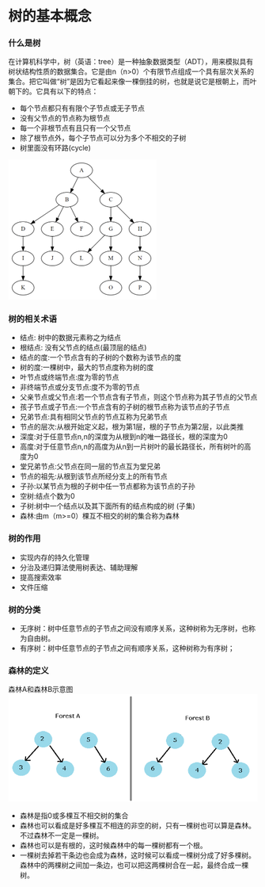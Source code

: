 # 树的基本概念

### 什么是树
在计算机科学中，树（英语：tree）是一种抽象数据类型（ADT），用来模拟具有树状结构性质的数据集合。它是由n（n>0）个有限节点组成一个具有层次关系的集合。把它叫做“树”是因为它看起来像一棵倒挂的树，也就是说它是根朝上，而叶朝下的。它具有以下的特点：
* 每个节点都只有有限个子节点或无子节点
* 没有父节点的节点称为根节点
* 每一个非根节点有且只有一个父节点
* 除了根节点外，每个子节点可以分为多个不相交的子树
* 树里面没有环路(cycle)

<img src="../../images/tree.png" width = "300" >

### 树的相关术语
* 结点: 树中的数据元素称之为结点
* 根结点: 没有父节点的结点(最顶层的结点)
* 结点的度:一个节点含有的子树的个数称为该节点的度
* 树的度:一棵树中，最大的节点度称为树的度
* 叶节点或终端节点:度为零的节点
* 非终端节点或分支节点:度不为零的节点
* 父亲节点或父节点:若一个节点含有子节点，则这个节点称为其子节点的父节点
* 孩子节点或子节点:一个节点含有的子树的根节点称为该节点的子节点
* 兄弟节点:具有相同父节点的节点互称为兄弟节点
* 节点的层次:从根开始定义起，根为第1层，根的子节点为第2层，以此类推
* 深度:对于任意节点n,n的深度为从根到n的唯一路径长，根的深度为0
* 高度:对于任意节点n,n的高度为从n到一片树叶的最长路径长，所有树叶的高度为0
* 堂兄弟节点:父节点在同一层的节点互为堂兄弟
* 节点的祖先:从根到该节点所经分支上的所有节点
* 子孙:以某节点为根的子树中任一节点都称为该节点的子孙
* 空树:结点个数为0
* 子树:树中一个结点以及其下面所有的结点构成的树 (子集)
* 森林:由m（m>=0）棵互不相交的树的集合称为森林

### 树的作用
* 实现内存的持久化管理
* 分治及递归算法使用树表达、辅助理解
* 提高搜索效率
* 文件压缩

### 树的分类
* 无序树：树中任意节点的子节点之间没有顺序关系，这种树称为无序树，也称为自由树。
* 有序树：树中任意节点的子节点之间有顺序关系，这种树称为有序树；

### 森林的定义
森林A和森林B示意图
<img src="../../images/tree/森林.webp" >

* 森林是指0或多棵互不相交树的集合
* 森林也可以看成是好多棵互不相连的非空的树，只有一棵树也可以算是森林。不过森林不一定是一棵树。
* 森林也可以是有根的，这时候森林中的每一棵树都有一个根。
* 一棵树去掉若干条边也会成为森林，这时候可以看成一棵树分成了好多棵树。森林中的两棵树之间加一条边，也可以把这两棵树合在一起，最终合成一棵树。

